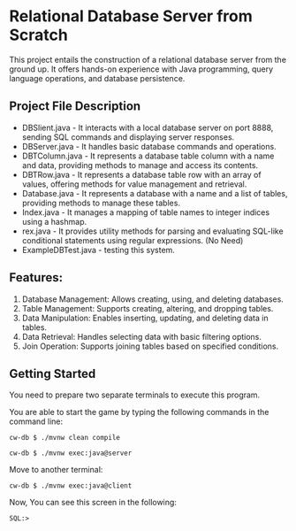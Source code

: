 # Relational Database Server from Scratch
This project entails the construction of a relational database server from the ground up. It offers hands-on experience with Java programming, query language operations, and database persistence.

## Project File Description 
- DBSlient.java - It interacts with a local database server on port 8888, sending SQL commands and displaying server responses.
- DBServer.java - It handles basic database commands and operations.
- DBTColumn.java - It represents a database table column with a name and data, providing methods to manage and access its contents.
- DBTRow.java - It represents a database table row with an array of values, offering methods for value management and retrieval.
- Database.java - It represents a database with a name and a list of tables, providing methods to manage these tables.
- Index.java - It manages a mapping of table names to integer indices using a hashmap. 
- rex.java - It provides utility methods for parsing and evaluating SQL-like conditional statements using regular expressions. (No Need)
- ExampleDBTest.java - testing this system. 


## Features:
1. Database Management: Allows creating, using, and deleting databases.
2. Table Management: Supports creating, altering, and dropping tables.
3. Data Manipulation: Enables inserting, updating, and deleting data in tables.
4. Data Retrieval: Handles selecting data with basic filtering options.
5. Join Operation: Supports joining tables based on specified conditions.

## Getting Started
You need to prepare two separate terminals to execute this program. 

You are able to start the game by typing the following commands in the command line:
```
cw-db $ ./mvnw clean compile
```
```
cw-db $ ./mvnw exec:java@server
```

Move to another terminal: 
```
cw-db $ ./mvnw exec:java@client
```
Now, You can see this screen in the following: 
```
SQL:> 
```


